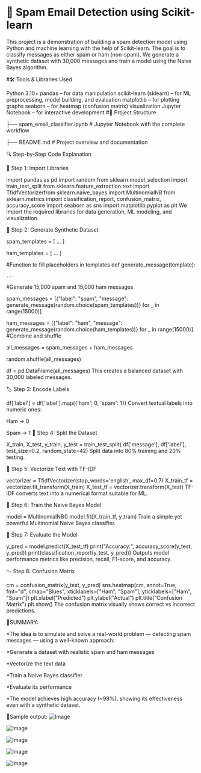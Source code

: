 # 📧 Spam Email Detection using Scikit-learn

This project is a demonstration of building a spam detection model using Python and machine learning with the help of Scikit-learn. The goal is to classify messages as either spam or ham (non-spam). We generate a synthetic dataset with 30,000 messages and train a model using the Naive Bayes algorithm.

#🛠️ Tools & Libraries Used

Python 3.10+
pandas – for data manipulation
scikit-learn (sklearn) – for ML preprocessing, model building, and evaluation
matplotlib – for plotting graphs
seaborn – for heatmap (confusion matrix) visualization
Jupyter Notebook – for interactive development
#📂 Project Structure

├── spam_email_classifier.ipynb # Jupyter Notebook with the complete workflow

├── README.md # Project overview and documentation

🔍 Step-by-Step Code Explanation

📄 Step 1: Import Libraries

import pandas as pd
import random
from sklearn.model_selection import train_test_split
from sklearn.feature_extraction.text import TfidfVectorizerfrom sklearn.naive_bayes import MultinomialNB
from sklearn.metrics import classification_report, confusion_matrix, accuracy_score
import seaborn as sns
import matplotlib.pyplot as plt
We import the required libraries for data generation, ML modeling, and visualization.

🧪 Step 2: Generate Synthetic Dataset

spam_templates = [ ... ]

ham_templates = [ ... ]

#Function to fill placeholders in templates def generate_message(template):

    ...
#Generate 15,000 spam and 15,000 ham messages

spam_messages = [{"label": "spam", "message": generate_message(random.choice(spam_templates))} for _ in range(15000)]

ham_messages = [{"label": "ham", "message": generate_message(random.choice(ham_templates))} for _ in range(15000)]
#Combine and shuffle

all_messages = spam_messages + ham_messages

random.shuffle(all_messages)

df = pd.DataFrame(all_messages)
This creates a balanced dataset with 30,000 labeled messages.

🏷 Step 3: Encode Labels

df['label'] = df['label'].map({'ham': 0, 'spam': 1})
Convert textual labels into numeric ones:

Ham → 0

Spam → 1
🔀 Step 4: Split the Dataset

X_train, X_test, y_train, y_test = train_test_split(
    df['message'], df['label'], test_size=0.2, random_state=42)
Split data into 80% training and 20% testing.

🧠 Step 5: Vectorize Text with TF-IDF

vectorizer = TfidfVectorizer(stop_words='english', max_df=0.7)
X_train_tf = vectorizer.fit_transform(X_train)
X_test_tf = vectorizer.transform(X_test)
TF-IDF converts text into a numerical format suitable for ML.

🤖 Step 6: Train the Naive Bayes Model

model = MultinomialNB()
model.fit(X_train_tf, y_train)
Train a simple yet powerful Multinomial Naive Bayes classifier.

🧾 Step 7: Evaluate the Model

y_pred = model.predict(X_test_tf)
print("Accuracy:", accuracy_score(y_test, y_pred))
print(classification_report(y_test, y_pred))
Outputs model performance metrics like precision, recall, F1-score, and accuracy.

📉 Step 8: Confusion Matrix

cm = confusion_matrix(y_test, y_pred)
sns.heatmap(cm, annot=True, fmt="d", cmap="Blues", xticklabels=["Ham", "Spam"], yticklabels=["Ham", "Spam"])
plt.xlabel("Predicted")
plt.ylabel("Actual")
plt.title("Confusion Matrix")
plt.show()
The confusion matrix visually shows correct vs incorrect predictions.

📄SUMMARY:

*The idea is to simulate and solve a real-world problem — detecting spam messages — using a well-known approach:

*Generate a dataset with realistic spam and ham messages

*Vectorize the text data

*Train a Naive Bayes classifier

*Evaluate its performance

*The model achieves high accuracy (~98%), showing its effectiveness even with a synthetic dataset.

🧠Sample output:
![Image](https://github.com/user-attachments/assets/a9ec4c91-d077-4f35-b79e-9b996b4fbc33)

![Image](https://github.com/user-attachments/assets/fb883176-5752-4966-a0a5-b494d257d256)

![Image](https://github.com/user-attachments/assets/e5c12744-6b5b-455c-b0e6-66b5d96a27b7)

![Image](https://github.com/user-attachments/assets/6aa919c6-38d8-482c-8da7-bd89e949b56f)

![Image](https://github.com/user-attachments/assets/26fb05fe-aba1-40ea-9ed0-6c5f12e4840f)
